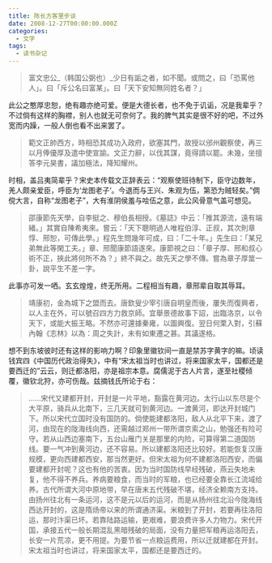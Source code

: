 ```yaml
---
title: 陈长方客里步谈
date: 2008-12-27T00:00:00.000Z
categories:
  - 文字
tags:
  - 读书杂记
---
```


> 富文忠公_（韩国公弼也）_少日有詬之者，如不聞。或問之，曰「恐罵他人」。曰「斥公名曰富某」。曰「天下安知無同姓名者？」

此公之憨厚忠恕，绝有趣亦绝可爱。便是大德长者，也不免于讥诟，况是我辈乎？不过倘有这样的胸襟，别人也就无可奈何了。我的脾气其实是很不好的吧，不过外宽而内躁，一般人倒也看不出来罢了。

> 範文正帥西方，時相恐其成功入政府，欲塞其門，故授以邠州觀察使，再三以月俸優厚及遣中使宣諭。文正力辭，以伐其謀，竟得請以罷。未幾，坐擅答李元昊書，議加極法，降知耀州。

时相，盖吕夷简辈乎？宋史本传载文正辞表云：“观察使班待制下，臣守边数年，羌人颇亲爱臣，呼臣为‘龙图老子’。今退而与王兴、朱观为伍，第恐为贼轻矣。”倜傥大言，自称“龙图老子”，大有淮阴侯羞与哙伍之意，此公风骨意气盖可想见。

> 邵康節先天學，自李挺之、穆伯長相授。《墓誌》中云：「推其源流，遠有端緒。」其實自陳希夷來。嘗云：「天下聰明過人唯程伯淳、正叔，其次則章惇、邢恕，可傳此學。」程先生問幾年可成，曰：「二十年。」先生曰：「某兄弟無此等閑工夫。」章、邢聞康節語遂來。康節視之曰：「章子厚、邢和叔心術不正，挾此將何所不為？」終不與之。故先天之學不傳。嘗為章子厚筮一卦，說平生不差一字。

此事亦可发一哂。玄玄煌煌，终无所用。二程相当有趣，章邢辈自取其辱耳。

> 靖康初，金為城下之盟而去。唐欽叟少宰引唐自明皇而後，屢失而復興者，以人主在外，可以號召四方力救京師。宜舉景德故事下詔，出臨洛京，以令天下，或能大振王略。不然亦可還據秦雍，以圖興復。翌日何栗入對，引蘇內翰《志林》以為：周之失計，未有如東遷之甚。其議遂格。

想不到东坡彼时还有这样的影响力啊？印象里徽钦间一直是禁苏字黄字的嘛。顷读钱宾四《中国历代政治得失》，中有“宋太祖当时也讲过，将来国家太平，国都还是要西迁的”云云，则迁都洛阳，亦是祖宗本意。腐儒泥于古人片言，遂至社稷倾覆，徽钦北狩，亦可伤哉。兹摘钱氏所论于右：

> ……宋代又建都开封，开封是一片平地，豁露在黄河边。太行山以东尽是个大平原，骑兵从北南下，三几天就可到黄河边。一渡黄河，即达开封城门下。所以宋代立国时没有国防的。倘使能建都洛阳，敌人从北平下来，渡了河，由现在的陇海线向西，还需越过郑州一带所谓京索之山，勉强还有险可守。若从山西边塞南下，五台山雁门关是那里的内险，可算得第二道国防线。要一气冲到黄河边，还不容易。所以建都洛阳还比较好。若能恢复汉唐规模，更向西建都西安，那当然更好。但宋太祖为何不建都洛阳西安，而偏要建都开封呢？这也有他的苦衷。因为当时国防线早经残破，燕云失地未复，他不得不养兵。养病要粮食，而当时的军粮，也已经要全靠长江流域给养。古代所谓大河中原地带，早在唐末五代残破不堪，经济全赖南方支持。由扬州往北有一条运河，这不是元以后的运河，而是从扬州往北沿今陇海线西达开封的，这是隋炀帝以来的所谓通济渠。米粮到了开封，若要再往洛阳运，那时汴渠已坏。若靠陆路运输，更艰难，要浪费许多人力物力。宋代开国，承接五代一般长期混乱黑暗残破的局面，没有力量把军粮再运洛阳去，长安一片荒凉，更不用提。为要节省一点粮运费用，所以迁就建都在开封。宋太祖当时也讲过，将来国家太平，国都还是要西迁的。

